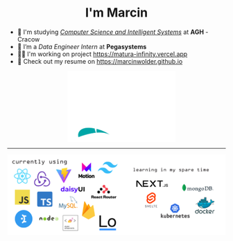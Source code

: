<h1 align="center">I'm Marcin</h1>

- 🏫 I'm studying <i><u>Computer Science and Intelligent Systems</u></i> at <b>AGH</b> - Cracow
- 💼 I’m a *Data Engineer Intern* at **Pegasystems**
- 👷🏼 I'm working on project https://matura-infinity.vercel.app
- 📝 Check out my resume on https://marcinwolder.github.io 
  <p align="center"><img style="background: #0d1117;" align="center" src="img/AGH.png" alt="logo" width="250"/><img style="background: #0d1117;" align="center" src="img/PEGA_BIG.D.png" alt="logo" width="250"/></p>

---

  <p align="center"><img style="background: #0d1117;" align="center" src="img/stack.png" alt="stack" /></p>
